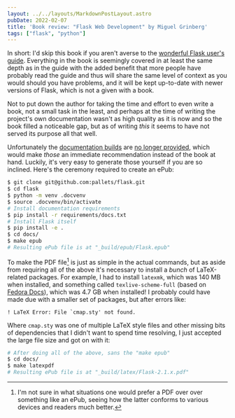 ```yaml
---
layout: ../../layouts/MarkdownPostLayout.astro
pubDate: 2022-02-07
title: 'Book review: "Flask Web Development" by Miguel Grinberg'
tags: ["flask", "python"]
---
```

In short: I'd skip this book if you aren't averse to the [wonderful Flask user's guide](https://flask.palletsprojects.com/en/2.0.x/). Everything in the book is seemingly covered in at least the same depth as in the guide with the added benefit that more people have probably read the guide and thus will share the same level of context as you would should you have problems, and it will be kept up-to-date with newer versions of Flask, which is not a given with a book.

Not to put down the author for taking the time and effort to even write a book, not a small task in the least, and perhaps at the time of writing the project's own documentation wasn't as high quality as it is now and so the book filled a noticeable gap, but as of writing _this_ it seems to have not served its purpose all that well.

Unfortunately the [documentation builds](https://readthedocs.org/projects/flask/downloads/) are [no longer provided](https://github.com/pallets/flask/issues/4231), which would make _those_ an immediate recommendation instead of the book at hand. Luckily, it's very easy to generate those yourself if you are so inclined. Here's the ceremony required to create an ePub:

```bash
$ git clone git@github.com:pallets/flask.git
$ cd flask
$ python -m venv .docvenv
$ source .docvenv/bin/activate
# Install documentation requirements
$ pip install -r requirements/docs.txt
# Install Flask itself
$ pip install -e .
$ cd docs/
$ make epub
# Resulting ePub file is at "_build/epub/Flask.epub"
```

To make the PDF file[^1] is just as simple in the actual commands, but as aside from requiring all of the above it's necessary to install a _bunch_ of LaTeX-related packages. For example, I had to install `latexmk`, which was 140 MB when installed, and something called `texlive-scheme-full` (based on [Fedora Docs](https://docs.fedoraproject.org/en-US/neurofedora/latex/)), which was 4.7 GB when installed! I probably could have made due with a smaller set of packages, but after errors like:

```
! LaTeX Error: File `cmap.sty' not found.
```

Where `cmap.sty` was one of multiple LaTeX style files and other missing bits of dependencies that I didn't want to spend time resolving, I just accepted the large file size and got on with it:

```bash
# After doing all of the above, sans the "make epub"
$ cd docs/
$ make latexpdf
# Resulting ePub file is at "_build/latex/Flask-2.1.x.pdf"
```

[^1]: I'm not sure in what situations one would prefer a PDF over over something like an ePub, seeing how the latter conforms to various devices and readers much better.
